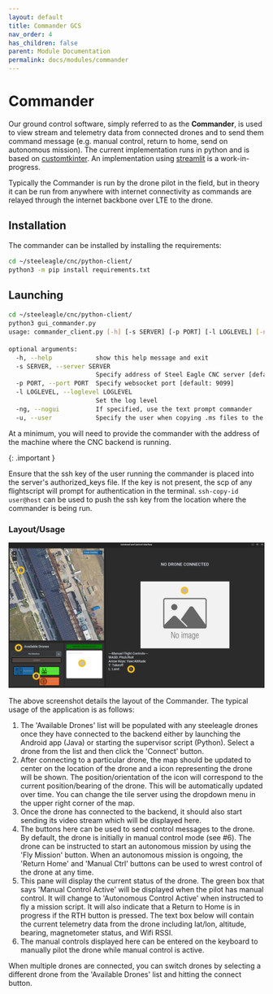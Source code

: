 ```yaml
---
layout: default
title: Commander GCS
nav_order: 4
has_children: false
parent: Module Documentation
permalink: docs/modules/commander
---
```


# Commander
Our ground control software, simply referred to as the **Commander**, is used to view stream and telemetry data from connected drones and to send them command message (e.g. manual control, return to home, send on autonomous mission). 
The current implementation runs in python and is based on [customtkinter](https://github.com/TomSchimansky/CustomTkinter).
An implementation using [streamlit](https://streamlit.io/) is a work-in-progress.

Typically the Commander is run by the drone pilot in the field, but in theory it can be run from anywhere with internet connectivity as commands are relayed through the internet backbone over LTE to the drone.

## Installation

The commander can be installed by installing the requirements: 

```sh
cd ~/steeleagle/cnc/python-client/
python3 -m pip install requirements.txt
```

## Launching

```sh
cd ~/steeleagle/cnc/python-client/
python3 gui_commander.py
usage: commander_client.py [-h] [-s SERVER] [-p PORT] [-l LOGLEVEL] [-ng]

optional arguments:
  -h, --help            show this help message and exit
  -s SERVER, --server SERVER
                        Specify address of Steel Eagle CNC server [default: localhost]
  -p PORT, --port PORT  Specify websocket port [default: 9099]
  -l LOGLEVEL, --loglevel LOGLEVEL
                        Set the log level
  -ng, --nogui          If specified, use the text prompt commander
  -u, --user            Specify the user when copying .ms files to the server. [default: root] NOTE: An ssh key for this user must exist on the server.
```

At a minimum, you will need to provide the commander with the address of the machine where the CNC backend is running.

{: .important }

Ensure that the ssh key of the user running the commander is placed into the server's authorized_keys file. If the key is not present, the scp of any flightscript will prompt for authentication in the terminal. `ssh-copy-id user@host` can be used to push the ssh key from the location where the commander is being run.

### Layout/Usage

![Commander Layout!](images/commander_layout.png)

The above screenshot details the layout of the Commander. The typical usage of the application is as follows: 

1. The 'Available Drones' list will be populated with any steeleagle drones once they have connected to the backend either by launching the Android app (Java) or starting the supervisor script (Python). Select a drone from the list and then click the 'Connect' button.
2. After connecting to a particular drone, the map should be updated to center on the location of the drone and a icon representing the drone will be shown. The position/orientation of the icon will correspond to the current position/bearing of the drone. This will be automatically updated over time. You can change the tile server using the dropdown menu in the upper right corner of the map.
3. Once the drone has connected to the backend, it should also start sending its video stream which will be displayed here.
4. The buttons here can be used to send control messages to the drone. By default, the drone is initially in manual control mode (see #6). The drone can be instructed to start an autonomous mission by using the 'Fly Mission' button. When an autonomous mission is ongoing, the 'Return Home' and 'Manual Ctrl' buttons can be used to wrest control of the drone at any time.
5. This pane will display the current status of the drone. The green box that says 'Manual Control Active' will be displayed when the pilot has manual control. It will change to 'Autonomous Control Active' when instructed to fly a mission script. It will also indicate that a Return to Home is in progress if the RTH button is pressed.  The text box below will contain the current telemetry data from the drone including lat/lon, altitude, bearing, magnetometer status, and Wifi RSSI.
6. The manual controls displayed here can be entered on the keyboard to manually pilot the drone while manual control is active.

When multiple drones are connected, you can switch drones by selecting a different drone from the 'Available Drones' list and hitting the connect button.
